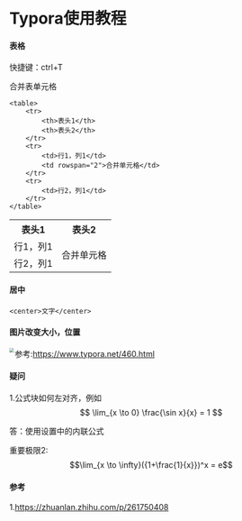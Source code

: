 # Typora使用教程

#### 表格

快捷键：ctrl+T

合并表单元格

```
<table>
    <tr>
        <th>表头1</th>
        <th>表头2</th>
    </tr>
    <tr>
        <td>行1，列1</td>
        <td rowspan="2">合并单元格</td>
    </tr>
    <tr>
        <td>行2，列1</td>
    </tr>
</table>
```

<table>
    <tr>
        <th>表头1</th>
        <th>表头2</th>
    </tr>
    <tr>
        <td>行1，列1</td>
        <td rowspan="2">合并单元格</td>
    </tr>
    <tr>
        <td>行2，列1</td>
    </tr>
</table>

#### 居中

`<center>文字</center>`

#### 图片改变大小，位置

<img src="xxx" style="zoom:50%" align="left">

参考:https://www.typora.net/460.html





#### 疑问

1.公式块如何左对齐，例如
$$
\lim_{x \to 0} \frac{\sin x}{x} = 1
$$

答：使用设置中的内联公式

重要极限2:	$$\lim_{x \to \infty}({1+\frac{1}{x}})^x = e$$

#### 参考

1.https://zhuanlan.zhihu.com/p/261750408